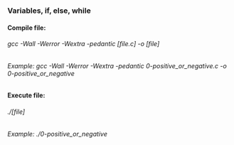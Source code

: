 ### Variables, if, else, while
#### Compile file:
###### gcc -Wall -Werror -Wextra -pedantic [file.c] -o [file]
###### Example: gcc -Wall -Werror -Wextra -pedantic 0-positive_or_negative.c -o 0-positive_or_negative

#### Execute file:
###### ./[file]
###### Example: ./0-positive_or_negative
